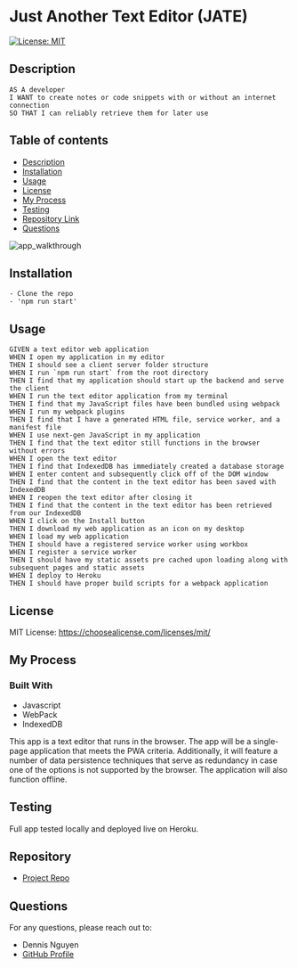 # Just Another Text Editor (JATE)
  
  [![License: MIT](https://img.shields.io/badge/License-MIT-yellow.svg)](https://opensource.org/licenses/MIT)
  ## Description 
    AS A developer
    I WANT to create notes or code snippets with or without an internet connection
    SO THAT I can reliably retrieve them for later use
  
  ## Table of contents
  - [Description](#description)
  - [Installation](#installation)
  - [Usage](#usage)
  - [License](#license)
  - [My Process](#my-process)
  - [Testing](#testing)
  - [Repository Link](#repository)
  - [Questions](#questions)
  
  ![app_walkthrough](./Assets/00_demo.gif)
  
  ## Installation

    - Clone the repo
    - 'npm run start'

  ## Usage
    GIVEN a text editor web application
    WHEN I open my application in my editor
    THEN I should see a client server folder structure
    WHEN I run `npm run start` from the root directory
    THEN I find that my application should start up the backend and serve the client
    WHEN I run the text editor application from my terminal
    THEN I find that my JavaScript files have been bundled using webpack
    WHEN I run my webpack plugins
    THEN I find that I have a generated HTML file, service worker, and a manifest file
    WHEN I use next-gen JavaScript in my application
    THEN I find that the text editor still functions in the browser without errors
    WHEN I open the text editor
    THEN I find that IndexedDB has immediately created a database storage
    WHEN I enter content and subsequently click off of the DOM window
    THEN I find that the content in the text editor has been saved with IndexedDB
    WHEN I reopen the text editor after closing it
    THEN I find that the content in the text editor has been retrieved from our IndexedDB
    WHEN I click on the Install button
    THEN I download my web application as an icon on my desktop
    WHEN I load my web application
    THEN I should have a registered service worker using workbox
    WHEN I register a service worker
    THEN I should have my static assets pre cached upon loading along with subsequent pages and static assets
    WHEN I deploy to Heroku
    THEN I should have proper build scripts for a webpack application
      
  ## License
  MIT License: https://choosealicense.com/licenses/mit/
  ## My Process
  ### Built With
  - Javascript
  - WebPack
  - IndexedDB

This app is a text editor that runs in the browser. 
The app will be a single-page application that meets the PWA criteria. 
Additionally, it will feature a number of data persistence techniques that serve as redundancy in case one of the options is not 
supported by the browser. The application will also function offline.
## Testing
Full app tested locally and deployed live on Heroku.
## Repository
- [Project Repo](https://github.com/dnsnguy08/jate_text_editor)
## Questions
For any questions, please reach out to:
- Dennis Nguyen
- [GitHub Profile](https://github.com/dnsnguy08)

